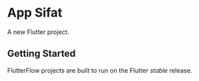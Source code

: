 # App Sifat

A new Flutter project.

## Getting Started

FlutterFlow projects are built to run on the Flutter _stable_ release.
